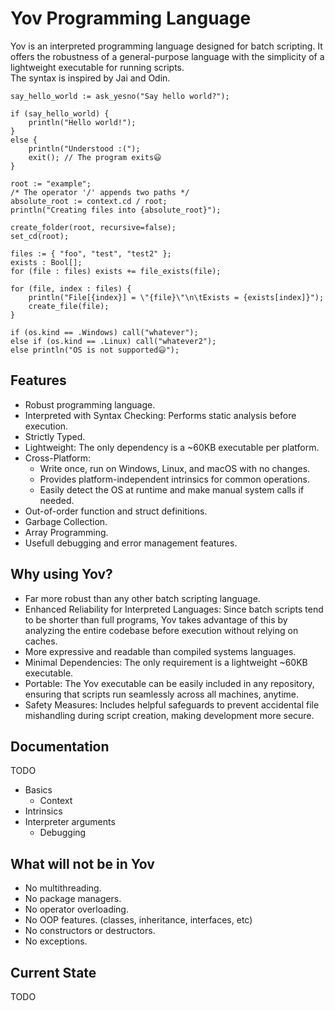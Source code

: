 # Yov Programming Language

Yov is an interpreted programming language designed for batch scripting.
It offers the robustness of a general-purpose language with the simplicity of a lightweight executable for running scripts.<br>
The syntax is inspired by Jai and Odin.

```yov
say_hello_world := ask_yesno("Say hello world?");

if (say_hello_world) {
    println("Hello world!");
}
else {
    println("Understood :(");
    exit(); // The program exits😃
}

root := "example";
/* The operator '/' appends two paths */
absolute_root := context.cd / root;
println("Creating files into {absolute_root}");

create_folder(root, recursive=false);
set_cd(root);

files := { "foo", "test", "test2" };
exists : Bool[];
for (file : files) exists += file_exists(file);

for (file, index : files) {
    println("File[{index}] = \"{file}\"\n\tExists = {exists[index]}");
    create_file(file);
}

if (os.kind == .Windows) call("whatever");
else if (os.kind == .Linux) call("whatever2");
else println("OS is not supported😃");

```

## Features

- Robust programming language.
- Interpreted with Syntax Checking: Performs static analysis before execution.
- Strictly Typed.
- Lightweight: The only dependency is a ~60KB executable per platform.
- Cross-Platform:
    - Write once, run on Windows, Linux, and macOS with no changes.
    - Provides platform-independent intrinsics for common operations.
    - Easily detect the OS at runtime and make manual system calls if needed.
- Out-of-order function and struct definitions.
- Garbage Collection.
- Array Programming.
- Usefull debugging and error management features.

## Why using Yov?

- Far more robust than any other batch scripting language.
- Enhanced Reliability for Interpreted Languages: Since batch scripts tend to be shorter than full programs, 
Yov takes advantage of this by analyzing the entire codebase before execution without relying on caches.
- More expressive and readable than compiled systems languages.
- Minimal Dependencies: The only requirement is a lightweight ~60KB executable.
- Portable: The Yov executable can be easily included in any repository, ensuring that scripts run seamlessly across all machines, anytime.
- Safety Measures: Includes helpful safeguards to prevent accidental file mishandling during script creation, making development more secure.

## Documentation

TODO

- Basics
    - Context
- Intrinsics
- Interpreter arguments
    - Debugging

## What will not be in Yov

- No multithreading.
- No package managers.
- No operator overloading.
- No OOP features. (classes, inheritance, interfaces, etc)
- No constructors or destructors.
- No exceptions.

## Current State

TODO